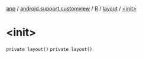 [app](../../../index.md) / [android.support.customview](../../index.md) / [R](../index.md) / [layout](index.md) / [&lt;init&gt;](./-init-.md)

# &lt;init&gt;

`private layout()`
`private layout()`